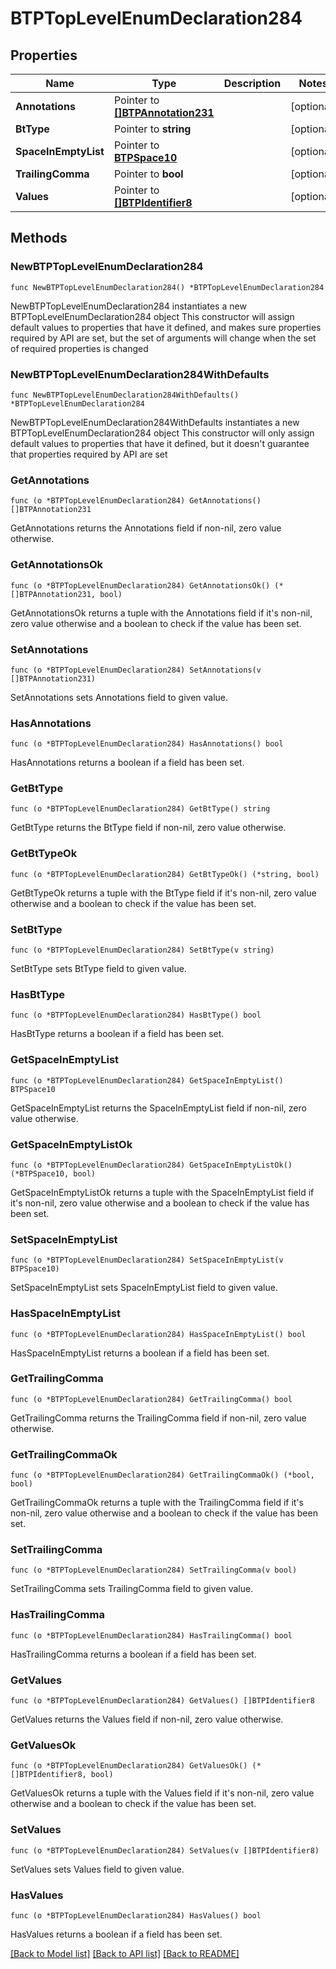 # BTPTopLevelEnumDeclaration284

## Properties

Name | Type | Description | Notes
------------ | ------------- | ------------- | -------------
**Annotations** | Pointer to [**[]BTPAnnotation231**](BTPAnnotation-231.md) |  | [optional] 
**BtType** | Pointer to **string** |  | [optional] 
**SpaceInEmptyList** | Pointer to [**BTPSpace10**](BTPSpace-10.md) |  | [optional] 
**TrailingComma** | Pointer to **bool** |  | [optional] 
**Values** | Pointer to [**[]BTPIdentifier8**](BTPIdentifier-8.md) |  | [optional] 

## Methods

### NewBTPTopLevelEnumDeclaration284

`func NewBTPTopLevelEnumDeclaration284() *BTPTopLevelEnumDeclaration284`

NewBTPTopLevelEnumDeclaration284 instantiates a new BTPTopLevelEnumDeclaration284 object
This constructor will assign default values to properties that have it defined,
and makes sure properties required by API are set, but the set of arguments
will change when the set of required properties is changed

### NewBTPTopLevelEnumDeclaration284WithDefaults

`func NewBTPTopLevelEnumDeclaration284WithDefaults() *BTPTopLevelEnumDeclaration284`

NewBTPTopLevelEnumDeclaration284WithDefaults instantiates a new BTPTopLevelEnumDeclaration284 object
This constructor will only assign default values to properties that have it defined,
but it doesn't guarantee that properties required by API are set

### GetAnnotations

`func (o *BTPTopLevelEnumDeclaration284) GetAnnotations() []BTPAnnotation231`

GetAnnotations returns the Annotations field if non-nil, zero value otherwise.

### GetAnnotationsOk

`func (o *BTPTopLevelEnumDeclaration284) GetAnnotationsOk() (*[]BTPAnnotation231, bool)`

GetAnnotationsOk returns a tuple with the Annotations field if it's non-nil, zero value otherwise
and a boolean to check if the value has been set.

### SetAnnotations

`func (o *BTPTopLevelEnumDeclaration284) SetAnnotations(v []BTPAnnotation231)`

SetAnnotations sets Annotations field to given value.

### HasAnnotations

`func (o *BTPTopLevelEnumDeclaration284) HasAnnotations() bool`

HasAnnotations returns a boolean if a field has been set.

### GetBtType

`func (o *BTPTopLevelEnumDeclaration284) GetBtType() string`

GetBtType returns the BtType field if non-nil, zero value otherwise.

### GetBtTypeOk

`func (o *BTPTopLevelEnumDeclaration284) GetBtTypeOk() (*string, bool)`

GetBtTypeOk returns a tuple with the BtType field if it's non-nil, zero value otherwise
and a boolean to check if the value has been set.

### SetBtType

`func (o *BTPTopLevelEnumDeclaration284) SetBtType(v string)`

SetBtType sets BtType field to given value.

### HasBtType

`func (o *BTPTopLevelEnumDeclaration284) HasBtType() bool`

HasBtType returns a boolean if a field has been set.

### GetSpaceInEmptyList

`func (o *BTPTopLevelEnumDeclaration284) GetSpaceInEmptyList() BTPSpace10`

GetSpaceInEmptyList returns the SpaceInEmptyList field if non-nil, zero value otherwise.

### GetSpaceInEmptyListOk

`func (o *BTPTopLevelEnumDeclaration284) GetSpaceInEmptyListOk() (*BTPSpace10, bool)`

GetSpaceInEmptyListOk returns a tuple with the SpaceInEmptyList field if it's non-nil, zero value otherwise
and a boolean to check if the value has been set.

### SetSpaceInEmptyList

`func (o *BTPTopLevelEnumDeclaration284) SetSpaceInEmptyList(v BTPSpace10)`

SetSpaceInEmptyList sets SpaceInEmptyList field to given value.

### HasSpaceInEmptyList

`func (o *BTPTopLevelEnumDeclaration284) HasSpaceInEmptyList() bool`

HasSpaceInEmptyList returns a boolean if a field has been set.

### GetTrailingComma

`func (o *BTPTopLevelEnumDeclaration284) GetTrailingComma() bool`

GetTrailingComma returns the TrailingComma field if non-nil, zero value otherwise.

### GetTrailingCommaOk

`func (o *BTPTopLevelEnumDeclaration284) GetTrailingCommaOk() (*bool, bool)`

GetTrailingCommaOk returns a tuple with the TrailingComma field if it's non-nil, zero value otherwise
and a boolean to check if the value has been set.

### SetTrailingComma

`func (o *BTPTopLevelEnumDeclaration284) SetTrailingComma(v bool)`

SetTrailingComma sets TrailingComma field to given value.

### HasTrailingComma

`func (o *BTPTopLevelEnumDeclaration284) HasTrailingComma() bool`

HasTrailingComma returns a boolean if a field has been set.

### GetValues

`func (o *BTPTopLevelEnumDeclaration284) GetValues() []BTPIdentifier8`

GetValues returns the Values field if non-nil, zero value otherwise.

### GetValuesOk

`func (o *BTPTopLevelEnumDeclaration284) GetValuesOk() (*[]BTPIdentifier8, bool)`

GetValuesOk returns a tuple with the Values field if it's non-nil, zero value otherwise
and a boolean to check if the value has been set.

### SetValues

`func (o *BTPTopLevelEnumDeclaration284) SetValues(v []BTPIdentifier8)`

SetValues sets Values field to given value.

### HasValues

`func (o *BTPTopLevelEnumDeclaration284) HasValues() bool`

HasValues returns a boolean if a field has been set.


[[Back to Model list]](../README.md#documentation-for-models) [[Back to API list]](../README.md#documentation-for-api-endpoints) [[Back to README]](../README.md)


